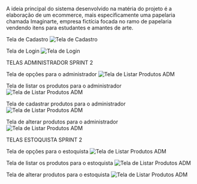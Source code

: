 A ideia principal do sistema desenvolvido na matéria do projeto é a elaboração de um ecommerce, mais especificamente uma papelaria chamada Imaginarte, empresa fictícia focada no ramo de papelaria vendendo itens para estudantes e amantes de arte.



Tela de Cadastro 
![Tela de Cadastro](/Imagens/TelaCadastro.png)

Tela de Login
![Tela de Login](/Imagens/TelaLogin.png)


TELAS ADMINISTRADOR SPRINT 2

Tela de opções para o administrador
![Tela de Listar Produtos ADM](/Imagens/TELAADMOPÇÕES.png)

Tela de listar os produtos para o administrador
![Tela de Listar Produtos ADM](/Imagens/TELAADMLISTA.png)

Tela de cadastrar produtos para o administrador
![Tela de Listar Produtos ADM](/Imagens/TELAADMCADATRARPRODUTO.png)

Tela de alterar produtos para o administrador
![Tela de Listar Produtos ADM](/Imagens/ADMALTERARPRODUTO.png)


TELAS ESTOQUISTA SPRINT 2


Tela de opções para o estoquista
![Tela de Listar Produtos ADM](/Imagens/TELAESTOQUISTAOPÇÕES.png)

Tela de listar os produtos para o estoquista
![Tela de Listar Produtos ADM](/Imagens/TELAESTOQUISTALISTA.png)

Tela de alterar produtos para o estoquista
![Tela de Listar Produtos ADM](/Imagens/TELAESTOQUISTAALTERARPRODUTO.png)





